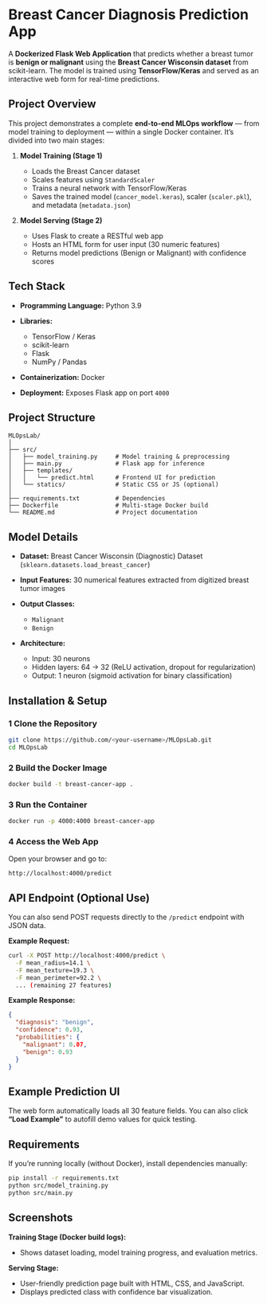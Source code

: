 #  Breast Cancer Diagnosis Prediction App

A **Dockerized Flask Web Application** that predicts whether a breast tumor is **benign or malignant** using the **Breast Cancer Wisconsin dataset** from scikit-learn.
The model is trained using **TensorFlow/Keras** and served as an interactive web form for real-time predictions.

##  Project Overview

This project demonstrates a complete **end-to-end MLOps workflow** — from model training to deployment — within a single Docker container.
It’s divided into two main stages:

1. **Model Training (Stage 1)**

   * Loads the Breast Cancer dataset
   * Scales features using `StandardScaler`
   * Trains a neural network with TensorFlow/Keras
   * Saves the trained model (`cancer_model.keras`), scaler (`scaler.pkl`), and metadata (`metadata.json`)

2. **Model Serving (Stage 2)**

   * Uses Flask to create a RESTful web app
   * Hosts an HTML form for user input (30 numeric features)
   * Returns model predictions (Benign or Malignant) with confidence scores

##  Tech Stack

* **Programming Language:** Python 3.9
* **Libraries:**

  * TensorFlow / Keras
  * scikit-learn
  * Flask
  * NumPy / Pandas
* **Containerization:** Docker
* **Deployment:** Exposes Flask app on port `4000`

##  Project Structure

```
MLOpsLab/
│
├── src/
│   ├── model_training.py     # Model training & preprocessing
│   ├── main.py               # Flask app for inference
│   ├── templates/
│   │   └── predict.html      # Frontend UI for prediction
│   └── statics/              # Static CSS or JS (optional)
│
├── requirements.txt          # Dependencies
├── Dockerfile                # Multi-stage Docker build
└── README.md                 # Project documentation
```

##  Model Details

* **Dataset:** Breast Cancer Wisconsin (Diagnostic) Dataset (`sklearn.datasets.load_breast_cancer`)
* **Input Features:** 30 numerical features extracted from digitized breast tumor images
* **Output Classes:**

  * `Malignant`
  * `Benign`
* **Architecture:**

  * Input: 30 neurons
  * Hidden layers: 64 → 32 (ReLU activation, dropout for regularization)
  * Output: 1 neuron (sigmoid activation for binary classification)

##  Installation & Setup

### 1️ Clone the Repository

```bash
git clone https://github.com/<your-username>/MLOpsLab.git
cd MLOpsLab
```

### 2️ Build the Docker Image

```bash
docker build -t breast-cancer-app .
```

### 3️ Run the Container

```bash
docker run -p 4000:4000 breast-cancer-app
```

### 4️ Access the Web App

Open your browser and go to:

```
http://localhost:4000/predict
```
##  API Endpoint (Optional Use)

You can also send POST requests directly to the `/predict` endpoint with JSON data.

**Example Request:**

```bash
curl -X POST http://localhost:4000/predict \
  -F mean_radius=14.1 \
  -F mean_texture=19.3 \
  -F mean_perimeter=92.2 \
  ... (remaining 27 features)
```

**Example Response:**

```json
{
  "diagnosis": "benign",
  "confidence": 0.93,
  "probabilities": {
    "malignant": 0.07,
    "benign": 0.93
  }
}
```
##  Example Prediction UI

The web form automatically loads all 30 feature fields.
You can also click **“Load Example”** to autofill demo values for quick testing.

##  Requirements

If you’re running locally (without Docker), install dependencies manually:

```bash
pip install -r requirements.txt
python src/model_training.py
python src/main.py
```

##  Screenshots

**Training Stage (Docker build logs):**

* Shows dataset loading, model training progress, and evaluation metrics.

**Serving Stage:**

* User-friendly prediction page built with HTML, CSS, and JavaScript.
* Displays predicted class with confidence bar visualization.

